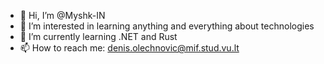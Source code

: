 - 👋 Hi, I’m @Myshk-IN
- 👀 I’m interested in learning anything and everything about technologies
- 🌱 I’m currently learning .NET and Rust
- 📫 How to reach me: denis.olechnovic@mif.stud.vu.lt

<!---
Myshk-IN/Myshk-IN is a ✨ special ✨ repository because its `README.md` (this file) appears on your GitHub profile.
You can click the Preview link to take a look at your changes.
--->

